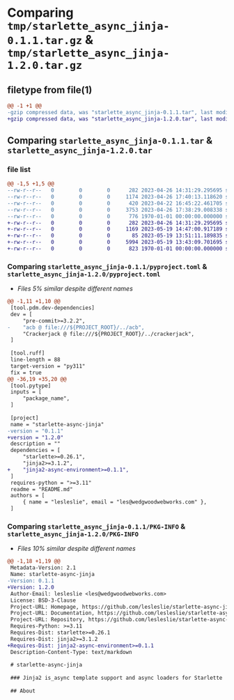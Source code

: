 # Comparing `tmp/starlette_async_jinja-0.1.1.tar.gz` & `tmp/starlette_async_jinja-1.2.0.tar.gz`

## filetype from file(1)

```diff
@@ -1 +1 @@
-gzip compressed data, was "starlette_async_jinja-0.1.1.tar", last modified: Wed Apr 26 17:40:13 2023, max compression
+gzip compressed data, was "starlette_async_jinja-1.2.0.tar", last modified: Fri May 19 14:47:00 2023, max compression
```

## Comparing `starlette_async_jinja-0.1.1.tar` & `starlette_async_jinja-1.2.0.tar`

### file list

```diff
@@ -1,5 +1,5 @@
--rw-r--r--   0        0        0      282 2023-04-26 14:31:29.295695 starlette_async_jinja-0.1.1/README.md
--rw-r--r--   0        0        0     1174 2023-04-26 17:40:13.118620 starlette_async_jinja-0.1.1/pyproject.toml
--rw-r--r--   0        0        0      420 2023-04-22 16:45:22.461705 starlette_async_jinja-0.1.1/starlette_async_jinja/__init__.py
--rw-r--r--   0        0        0     3753 2023-04-26 17:38:29.008338 starlette_async_jinja-0.1.1/starlette_async_jinja/responses.py
--rw-r--r--   0        0        0      776 1970-01-01 00:00:00.000000 starlette_async_jinja-0.1.1/PKG-INFO
+-rw-r--r--   0        0        0      282 2023-04-26 14:31:29.295695 starlette_async_jinja-1.2.0/README.md
+-rw-r--r--   0        0        0     1169 2023-05-19 14:47:00.917189 starlette_async_jinja-1.2.0/pyproject.toml
+-rw-r--r--   0        0        0       85 2023-05-19 13:51:11.189835 starlette_async_jinja-1.2.0/starlette_async_jinja/__init__.py
+-rw-r--r--   0        0        0     5994 2023-05-19 13:43:09.701695 starlette_async_jinja-1.2.0/starlette_async_jinja/responses.py
+-rw-r--r--   0        0        0      823 1970-01-01 00:00:00.000000 starlette_async_jinja-1.2.0/PKG-INFO
```

### Comparing `starlette_async_jinja-0.1.1/pyproject.toml` & `starlette_async_jinja-1.2.0/pyproject.toml`

 * *Files 5% similar despite different names*

```diff
@@ -1,11 +1,10 @@
 [tool.pdm.dev-dependencies]
 dev = [
     "pre-commit>=3.2.2",
-    "acb @ file:///${PROJECT_ROOT}/../acb",
     "Crackerjack @ file:///${PROJECT_ROOT}/../crackerjack",
 ]
 
 [tool.ruff]
 line-length = 88
 target-version = "py311"
 fix = true
@@ -36,19 +35,20 @@
 [tool.pytype]
 inputs = [
     "package_name",
 ]
 
 [project]
 name = "starlette-async-jinja"
-version = "0.1.1"
+version = "1.2.0"
 description = ""
 dependencies = [
     "starlette>=0.26.1",
     "jinja2>=3.1.2",
+    "jinja2-async-environment>=0.1.1",
 ]
 requires-python = ">=3.11"
 readme = "README.md"
 authors = [
     { name = "lesleslie", email = "les@wedgwoodwebworks.com" },
 ]
```

### Comparing `starlette_async_jinja-0.1.1/PKG-INFO` & `starlette_async_jinja-1.2.0/PKG-INFO`

 * *Files 10% similar despite different names*

```diff
@@ -1,18 +1,19 @@
 Metadata-Version: 2.1
 Name: starlette-async-jinja
-Version: 0.1.1
+Version: 1.2.0
 Author-Email: lesleslie <les@wedgwoodwebworks.com>
 License: BSD-3-Clause
 Project-URL: Homepage, https://github.com/lesleslie/starlette-async-jinja
 Project-URL: Documentation, https://github.com/lesleslie/starlette-async-jinja
 Project-URL: Repository, https://github.com/lesleslie/starlette-async-jinja
 Requires-Python: >=3.11
 Requires-Dist: starlette>=0.26.1
 Requires-Dist: jinja2>=3.1.2
+Requires-Dist: jinja2-async-environment>=0.1.1
 Description-Content-Type: text/markdown
 
 # starlette-async-jinja
 
 ### Jinja2 is_async template support and async loaders for Starlette
 
 ## About
```

